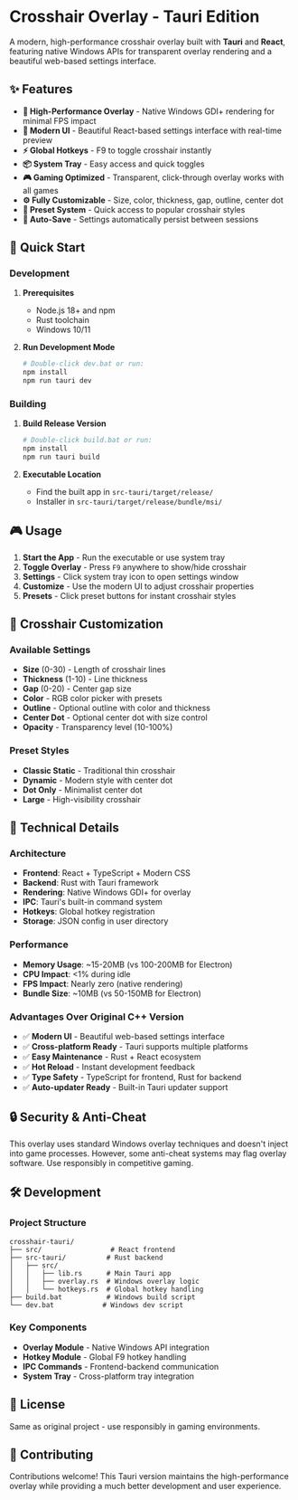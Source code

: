# Crosshair Overlay - Tauri Edition

A modern, high-performance crosshair overlay built with **Tauri** and **React**, featuring native Windows APIs for transparent overlay rendering and a beautiful web-based settings interface.

## ✨ Features

- **🎯 High-Performance Overlay** - Native Windows GDI+ rendering for minimal FPS impact
- **🎨 Modern UI** - Beautiful React-based settings interface with real-time preview
- **⚡ Global Hotkeys** - F9 to toggle crosshair instantly
- **📦 System Tray** - Easy access and quick toggles
- **🎮 Gaming Optimized** - Transparent, click-through overlay works with all games
- **⚙️ Fully Customizable** - Size, color, thickness, gap, outline, center dot
- **💾 Preset System** - Quick access to popular crosshair styles
- **🔄 Auto-Save** - Settings automatically persist between sessions

## 🚀 Quick Start

### Development

1. **Prerequisites**
   - Node.js 18+ and npm
   - Rust toolchain
   - Windows 10/11

2. **Run Development Mode**
   ```bash
   # Double-click dev.bat or run:
   npm install
   npm run tauri dev
   ```

### Building

1. **Build Release Version**
   ```bash
   # Double-click build.bat or run:
   npm install
   npm run tauri build
   ```

2. **Executable Location**
   - Find the built app in `src-tauri/target/release/`
   - Installer in `src-tauri/target/release/bundle/msi/`

## 🎮 Usage

1. **Start the App** - Run the executable or use system tray
2. **Toggle Overlay** - Press `F9` anywhere to show/hide crosshair
3. **Settings** - Click system tray icon to open settings window
4. **Customize** - Use the modern UI to adjust crosshair properties
5. **Presets** - Click preset buttons for instant crosshair styles

## 🎨 Crosshair Customization

### Available Settings
- **Size** (0-30) - Length of crosshair lines
- **Thickness** (1-10) - Line thickness
- **Gap** (0-20) - Center gap size
- **Color** - RGB color picker with presets
- **Outline** - Optional outline with color and thickness
- **Center Dot** - Optional center dot with size control
- **Opacity** - Transparency level (10-100%)

### Preset Styles
- **Classic Static** - Traditional thin crosshair
- **Dynamic** - Modern style with center dot
- **Dot Only** - Minimalist center dot
- **Large** - High-visibility crosshair

## 🔧 Technical Details

### Architecture
- **Frontend**: React + TypeScript + Modern CSS
- **Backend**: Rust with Tauri framework
- **Rendering**: Native Windows GDI+ for overlay
- **IPC**: Tauri's built-in command system
- **Hotkeys**: Global hotkey registration
- **Storage**: JSON config in user directory

### Performance
- **Memory Usage**: ~15-20MB (vs 100-200MB for Electron)
- **CPU Impact**: <1% during idle
- **FPS Impact**: Nearly zero (native rendering)
- **Bundle Size**: ~10MB (vs 50-150MB for Electron)

### Advantages Over Original C++ Version
- ✅ **Modern UI** - Beautiful web-based settings interface
- ✅ **Cross-platform Ready** - Tauri supports multiple platforms
- ✅ **Easy Maintenance** - Rust + React ecosystem
- ✅ **Hot Reload** - Instant development feedback
- ✅ **Type Safety** - TypeScript for frontend, Rust for backend
- ✅ **Auto-updater Ready** - Built-in Tauri updater support

## 🔒 Security & Anti-Cheat

This overlay uses standard Windows overlay techniques and doesn't inject into game processes. However, some anti-cheat systems may flag overlay software. Use responsibly in competitive gaming.

## 🛠️ Development

### Project Structure
```
crosshair-tauri/
├── src/                 # React frontend
├── src-tauri/          # Rust backend
│   ├── src/
│   │   ├── lib.rs      # Main Tauri app
│   │   ├── overlay.rs  # Windows overlay logic
│   │   └── hotkeys.rs  # Global hotkey handling
├── build.bat           # Windows build script
└── dev.bat            # Windows dev script
```

### Key Components
- **Overlay Module** - Native Windows API integration
- **Hotkey Module** - Global F9 hotkey handling
- **IPC Commands** - Frontend-backend communication
- **System Tray** - Cross-platform tray integration

## 📝 License

Same as original project - use responsibly in gaming environments.

## 🤝 Contributing

Contributions welcome! This Tauri version maintains the high-performance overlay while providing a much better development and user experience.